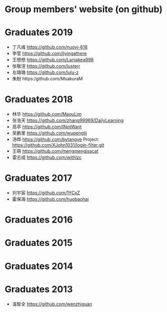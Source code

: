 # Group members' website (on github)
# Graduates 2019
 + 丁凡彧 https://github.com/nuoyi-618
 + 李莹   https://github.com/liyingathere
 + 王想想 https://github.com/Laniakea998
 + 张敬渲 https://github.com/lusterr
 + 左璐璐 https://github.com/lulu-z
 + 朱盼   https:/github.com/MsakuraM 
 
# Graduates 2018
 + 林华 https://github.com/MaouLim
 + 张浩天 https://github.com/zhang99969/DailyLearning
 + 高亭 https://github.com/INotWant
 + 吴鹏里 https://github.com/wupenglii
 + 汤晔 https://github.com/bytangye   Project: https://github.com/XJohn1031/login-filter.git
 + 王萌 https://github.com/mengmengisacat
 + 雷志成 https://github.com/withlzc
 
# Graduates 2017
 + 刘宇宸 https://github.com/1YCxZ
 + 霍保海 https://github.com/huobaohai
 
# Graduates 2016
# Graduates 2015
# Graduates 2014
# Graduates 2013
 + 温智全 https://github.com/wenzhiquan
